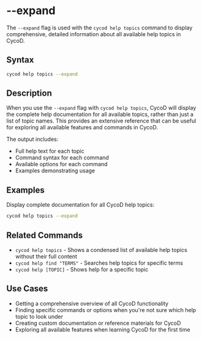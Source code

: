 # --expand

The `--expand` flag is used with the `cycod help topics` command to display comprehensive, detailed information about all available help topics in CycoD.

## Syntax

```bash
cycod help topics --expand
```

## Description

When you use the `--expand` flag with `cycod help topics`, CycoD will display the complete help documentation for all available topics, rather than just a list of topic names. This provides an extensive reference that can be useful for exploring all available features and commands in CycoD.

The output includes:
- Full help text for each topic
- Command syntax for each command
- Available options for each command
- Examples demonstrating usage

## Examples

Display complete documentation for all CycoD help topics:
```bash
cycod help topics --expand
```

## Related Commands

- `cycod help topics` - Shows a condensed list of available help topics without their full content
- `cycod help find "TERMS"` - Searches help topics for specific terms
- `cycod help [TOPIC]` - Shows help for a specific topic

## Use Cases

- Getting a comprehensive overview of all CycoD functionality
- Finding specific commands or options when you're not sure which help topic to look under
- Creating custom documentation or reference materials for CycoD
- Exploring all available features when learning CycoD for the first time